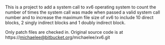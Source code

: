 This is a project to add a system call to xv6 operating system to count the number of times the system call was made when passed a valid system call number and to increase the maximum file size of xv6 to include 10 direct blocks, 2 singly indirect blocks and 1 doubly indirect block.

Only patch files are checked in. Original source code is at https://michaelee@bitbucket.org/michaelee/xv6.git
